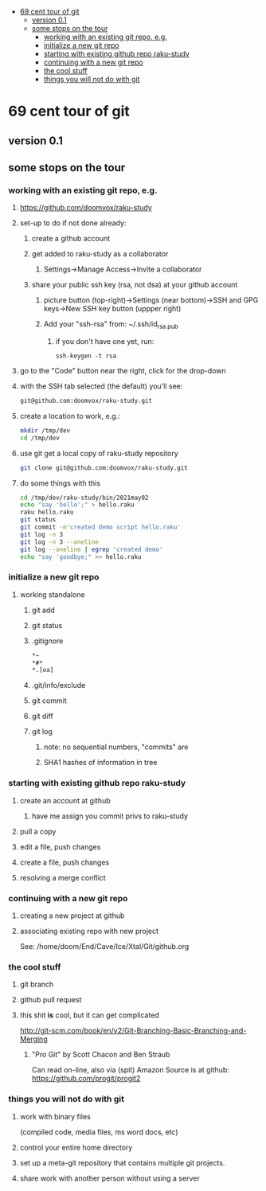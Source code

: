 - [69 cent tour of git](#org5b04c17)
  - [version 0.1](#orgd9b78c4)
  - [some stops on the tour](#org4cd1f81)
    - [working with an existing git repo, e.g.](#orgd9c4a75)
    - [initialize a new git repo](#org6e18bf8)
    - [starting with existing github repo raku-study](#org3256bc2)
    - [continuing with a new git repo](#org32d0c4e)
    - [the cool stuff](#orga5580c3)
    - [things you will not do with git](#org2e87a54)


<a id="org5b04c17"></a>

# 69 cent tour of git


<a id="orgd9b78c4"></a>

## version 0.1


<a id="org4cd1f81"></a>

## some stops on the tour


<a id="orgd9c4a75"></a>

### working with an existing git repo, e.g.

1.  <https://github.com/doomvox/raku-study>

2.  set-up to do if not done already:

    1.  create a github account
    
    2.  get added to raku-study as a collaborator
    
        1.  Settings->Manage Access->Invite a collaborator
    
    3.  share your public ssh key (rsa, not dsa) at your github account
    
        1.  picture button (top-right)->Settings (near bottom)->SSH and GPG keys->New SSH key button (uppper right)
        
        2.  Add your "ssh-rsa" from: ~/.ssh/id<sub>rsa.pub</sub>
        
            1.  if you don't have one yet, run:
            
                ```perl6
                ssh-keygen -t rsa
                ```

3.  go to the "Code" button near the right, click for the drop-down

4.  with the SSH tab selected (the default) you'll see:

    ```sh
    git@github.com:doomvox/raku-study.git
    ```

5.  create a location to work, e.g.:

    ```sh
    mkdir /tmp/dev
    cd /tmp/dev
    ```

6.  use git get a local copy of raku-study repository

    ```sh
    git clone git@github.com:doomvox/raku-study.git
    ```

7.  do some things with this

    ```sh
    cd /tmp/dev/raku-study/bin/2021may02
    echo "say 'hello';" > hello.raku
    raku hello.raku
    git status
    git commit -m'created demo script hello.raku'
    git log -n 3
    git log -n 3 --oneline
    git log --oneline | egrep 'created demo'
    echo "say 'goodbye;" >> hello.raku
    ```


<a id="org6e18bf8"></a>

### initialize a new git repo

1.  working standalone

    1.  git add
    
    2.  git status
    
    3.  .gitignore
    
        ```sh
        *~   
        *#* 
        *.[oa]
        ```
    
    4.  .git/info/exclude
    
    5.  git commit
    
    6.  git diff
    
    7.  git log
    
        1.  note: no sequential numbers, "commits" are
        
        2.  SHA1 hashes of information in tree


<a id="org3256bc2"></a>

### starting with existing github repo raku-study

1.  create an account at github

    1.  have me assign you commit privs to raku-study

2.  pull a copy

3.  edit a file, push changes

4.  create a file, push changes

5.  resolving a merge conflict


<a id="org32d0c4e"></a>

### continuing with a new git repo

1.  creating a new project at github

2.  associating existing repo with new project

    See: /home/doom/End/Cave/Ice/Xtal/Git/github.org


<a id="orga5580c3"></a>

### the cool stuff

1.  git branch

2.  github pull request

3.  this shit **is** cool, but it can get complicated

    <http://git-scm.com/book/en/v2/Git-Branching-Basic-Branching-and-Merging>
    
    1.  "Pro Git" by Scott Chacon and  Ben Straub
    
        Can read on-line, also via (spit) Amazon Source is at github: <https://github.com/progit/progit2>


<a id="org2e87a54"></a>

### things you will not do with git

1.  work with binary files

    (compiled code, media files, ms word docs, etc)

2.  control your entire home directory

3.  set up a meta-git repository that contains multiple git projects.

4.  share work with another person without using a server

